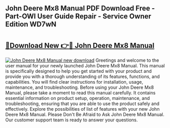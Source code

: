 ## John Deere Mx8 Manual PDF Download Free - Part-OWI User Guide Repair - Service Owner Edition WD7wN

# <h2><a href="http://bc94937.oget.top/?id=John+Deere+Mx8+Manual">🔗Download New 👉🔴 John Deere Mx8 Manual</a></h2>

[![John Deere Mx8 Manual new download](https://i.imgur.com/5g1atiW.png)](http://bc94937.oget.top/?id=John+Deere+Mx8+Manual)
Greetings and welcome to the user manual for your newly launched John Deere Mx8 Manual. This manual is specifically designed to help you get started with your product and provide you with a thorough understanding of its features, functions, and capabilities. You will find clear instructions for installation, usage, maintenance, and troubleshooting. Before using your John Deere Mx8 Manual, please take a moment to read this manual carefully. It contains essential information on product setup, operation, maintenance, and troubleshooting, ensuring that you are able to use the product safely and effectively. Explore the possibilities of list of features with your new John Deere Mx8 Manual. Please Don't Be Afraid to Ask John Deere Mx8 Manual. Our customer support team is ready to answer your questions.
